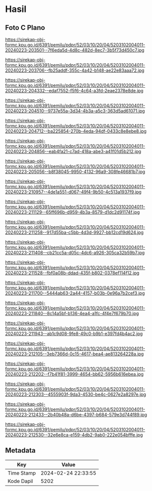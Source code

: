# Hasil

## Foto C Plano

https://sirekap-obj-formc.kpu.go.id/6391/pemilu/pdpr/52/03/10/20/04/5203102004011-20240223-203501--7f6eda5d-4d8c-482d-8ec7-3b5f73d450c7.jpg

https://sirekap-obj-formc.kpu.go.id/6391/pemilu/pdpr/52/03/10/20/04/5203102004011-20240223-203706--fb25addf-355c-4a42-b148-ae22e83aaa72.jpg

https://sirekap-obj-formc.kpu.go.id/6391/pemilu/pdpr/52/03/10/20/04/5203102004011-20240223-204332--edaf7552-f5f6-4c64-a3fd-2eae2378e8de.jpg

https://sirekap-obj-formc.kpu.go.id/6391/pemilu/pdpr/52/03/10/20/04/5203102004011-20240223-204510--9737e55a-3d34-4b3a-a5c3-363d5ad61071.jpg

https://sirekap-obj-formc.kpu.go.id/6391/pemilu/pdpr/52/03/10/20/04/5203102004011-20240223-204712--ba225854-270b-4eda-94df-0433c8e8ebe8.jpg

https://sirekap-obj-formc.kpu.go.id/6391/pemilu/pdpr/52/03/10/20/04/5203102004011-20240223-204856--eab4fa21-c7ad-418a-abe3-a41f01d5b212.jpg

https://sirekap-obj-formc.kpu.go.id/6391/pemilu/pdpr/52/03/10/20/04/5203102004011-20240223-205056--b8f38045-9950-4132-96a9-308fe46681b7.jpg

https://sirekap-obj-formc.kpu.go.id/6391/pemilu/pdpr/52/03/10/20/04/5203102004011-20240223-210957--4de1a551-d067-49f4-9b50-4c513a1937f9.jpg

https://sirekap-obj-formc.kpu.go.id/6391/pemilu/pdpr/52/03/10/20/04/5203102004011-20240223-211129--65ff696b-d959-4b3a-8579-d1dc2d91174f.jpg

https://sirekap-obj-formc.kpu.go.id/6391/pemilu/pdpr/52/03/10/20/04/5203102004011-20240223-211258--917d55ba-c5bb-4d3d-9927-bb12cd19d624.jpg

https://sirekap-obj-formc.kpu.go.id/6391/pemilu/pdpr/52/03/10/20/04/5203102004011-20240223-211408--cb21cc5a-d05c-4dc6-a926-305ca32b59b7.jpg

https://sirekap-obj-formc.kpu.go.id/6391/pemilu/pdpr/52/03/10/20/04/5203102004011-20240223-211528--fbf0a08b-ddad-435f-b802-0378ef114f12.jpg

https://sirekap-obj-formc.kpu.go.id/6391/pemilu/pdpr/52/03/10/20/04/5203102004011-20240223-211700--5444ab63-2a44-4157-b03b-0e96a7b2cef3.jpg

https://sirekap-obj-formc.kpu.go.id/6391/pemilu/pdpr/52/03/10/20/04/5203102004011-20240223-211840--8c14a5bf-b136-4ea4-a1fc-4f4e7f679b70.jpg

https://sirekap-obj-formc.kpu.go.id/6391/pemilu/pdpr/52/03/10/20/04/5203102004011-20240223-211943--ab1c9d08-9fe8-49c0-b9b1-e397fd4b4ac2.jpg

https://sirekap-obj-formc.kpu.go.id/6391/pemilu/pdpr/52/03/10/20/04/5203102004011-20240223-212105--3eb7366d-0c15-4617-bea4-ae813264228a.jpg

https://sirekap-obj-formc.kpu.go.id/6391/pemilu/pdpr/52/03/10/20/04/5203102004011-20240223-212202--f7b41f81-3999-4654-bb62-5956b616ebea.jpg

https://sirekap-obj-formc.kpu.go.id/6391/pemilu/pdpr/52/03/10/20/04/5203102004011-20240223-212303--4555903f-9da3-4530-be4c-0627e2a8297e.jpg

https://sirekap-obj-formc.kpu.go.id/6391/pemilu/pdpr/52/03/10/20/04/5203102004011-20240223-212433--2b40b48a-d6be-4397-b684-579e3d744f89.jpg

https://sirekap-obj-formc.kpu.go.id/6391/pemilu/pdpr/52/03/10/20/04/5203102004011-20240223-212530--32e6e8ca-e159-4db2-9ab0-222e054bfffe.jpg


## Metadata

| Key        | Value               |
| ---------- | ------------------- |
| Time Stamp | 2024-02-24 22:33:55 |
| Kode Dapil | 5202                |



